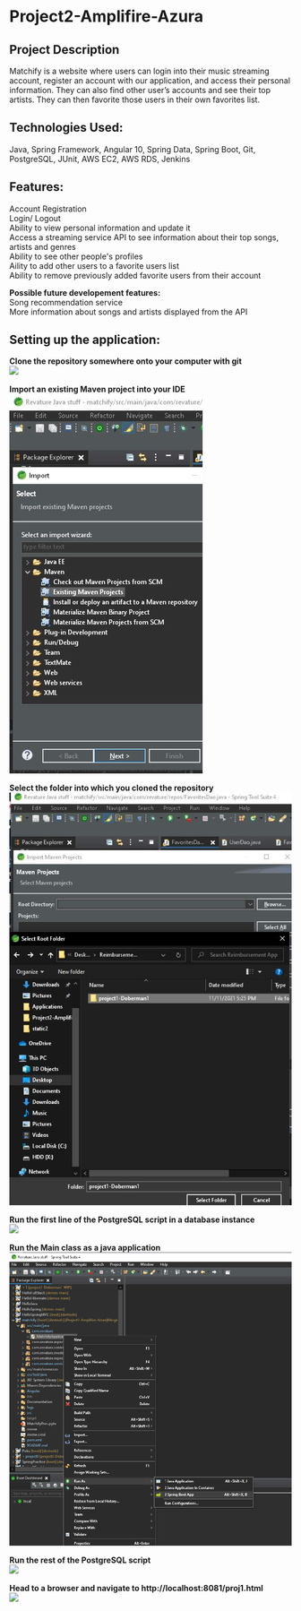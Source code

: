 # Project2-Amplifire-Azura

## Project Description
Matchify is a website where users can login into their music streaming account, register an account with our application, and access their personal information. They can also find other user’s accounts and see their top artists. They can then favorite those users in their own favorites list.

## Technologies Used:  
  Java, Spring Framework, Angular 10, Spring Data, Spring Boot, Git, PostgreSQL, JUnit, AWS EC2, AWS RDS, Jenkins

## Features:  
  Account Registration  
  Login/ Logout  
  Ability to view personal information and update it  
  Access a streaming service API to see information about their top songs, artists and genres  
  Ability to see other people's profiles  
  Aility to add other users to a favorite users list  
  Ability to remove previously added favorite users from their account  

**Possible future developement features:**  
Song recommendation service  
More information about songs and artists displayed from the API

## Setting up the application:

**Clone the repository somewhere onto your computer with git**  
![](./imgs/cloning.JPG)

**Import an existing Maven project into your IDE**  
![](./imgs/importing.JPG)

**Select the folder into which you cloned the repository**  
![](./imgs/selecting.JPG)

**Run the first line of the PostgreSQL script in a database instance**  
![](./imgs/create.png)

**Run the Main class as a java application**  
![](./imgs/running.png)

**Run the rest of the PostgreSQL script**  
![](./imgs/database.png)

**Head to a browser and navigate to http://localhost:8081/proj1.html**  
![](./imgs/navigating.png)
